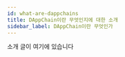 ```yaml
---
id: what-are-dappchains
title: DAppChain이란 무엇인지에 대한 소개
sidebar_label: DAppChain이란 무엇인가
---
```

소개 글이 여기에 있습니다